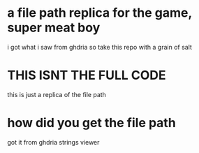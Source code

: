 # a file path replica for the game, super meat boy
i got what i saw from ghdria so take this repo with a grain of salt

# THIS ISNT THE FULL CODE
this is just a replica of the file path 

# how did you get the file path
got it from ghdria strings viewer
